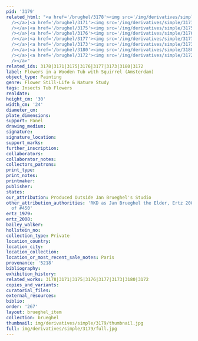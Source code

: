 ```yaml
---
pid: '3179'
related_html: "<a href='/brughel/3178'><img src='/img/derivatives/simple/3178/thumbnail.jpg'
  /></a>|<a href='/brughel/3171'><img src='/img/derivatives/simple/3171/thumbnail.jpg'
  /></a>|<a href='/brughel/3175'><img src='/img/derivatives/simple/3175/thumbnail.jpg'
  /></a>|<a href='/brughel/3176'><img src='/img/derivatives/simple/3176/thumbnail.jpg'
  /></a>|<a href='/brughel/3177'><img src='/img/derivatives/simple/3177/thumbnail.jpg'
  /></a>|<a href='/brughel/3173'><img src='/img/derivatives/simple/3173/thumbnail.jpg'
  /></a>|<a href='/brughel/3180'><img src='/img/derivatives/simple/3180/thumbnail.jpg'
  /></a>|<a href='/brughel/3172'><img src='/img/derivatives/simple/3172/thumbnail.jpg'
  /></a>"
related_ids: 3178|3171|3175|3176|3177|3173|3180|3172
label: Flowers in a Wooden Tub with Squirrel (Amsterdam)
object_type: Painting
genre: Flower Still-Life & Nature Study
tags: Insects Tub Flowers
realdate: 
height_cm: '30'
width_cm: '24'
diameter_cm: 
plate_dimensions: 
support: Panel
drawing_medium: 
signature: 
signature_location: 
support_marks: 
further_inscription: 
collaborators: 
collaborator_notes: 
collectors_patrons: 
print_type: 
print_notes: 
printmaker: 
publisher: 
states: 
our_attribution: Produced Outside Jan Brueghel's Studio
other_attribution_authorities: 'RKD as Jan Brueghel the Elder, Ertz 2008-10, variant
  of #450'
ertz_1979: 
ertz_2008: 
bailey_walker: 
hollstein_no: 
collection_type: Private
location_country: 
location_city: 
location_collection: 
location_or_most_recent_sale_notes: Paris
provenance: '5218'
bibliography: 
exhibition_history: 
related_works: 3178|3171|3175|3176|3177|3173|3180|3172
copies_and_variants: 
curatorial_files: 
external_resources: 
biblio: 
order: '267'
layout: brueghel_item
collection: brueghel
thumbnail: img/derivatives/simple/3179/thumbnail.jpg
full: img/derivatives/simple/3179/full.jpg
---
```

